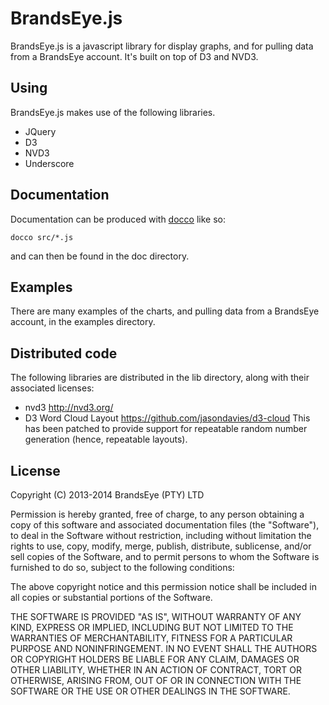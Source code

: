 # BrandsEye.js

BrandsEye.js is a javascript library for display graphs, and for pulling data from
a BrandsEye account. It's built on top of D3 and NVD3. 

## Using

BrandsEye.js makes use of the following libraries.

- JQuery
- D3
- NVD3
- Underscore

## Documentation

Documentation can be produced with [docco](http://jashkenas.github.io/docco/) like so:

    docco src/*.js

and can then be found in the doc directory. 

## Examples

There are many examples of the charts, and pulling data from a BrandsEye account, in the 
examples directory.

## Distributed code

The following libraries are distributed in the lib directory, along with their associated licenses:

- nvd3 http://nvd3.org/
- D3 Word Cloud Layout https://github.com/jasondavies/d3-cloud This has been patched to provide
  support for repeatable random number generation (hence, repeatable layouts).

## License

Copyright (C) 2013-2014 BrandsEye (PTY) LTD

Permission is hereby granted, free of charge, to any person obtaining a copy of this
software and associated documentation files (the "Software"), to deal in the Software
without restriction, including without limitation the rights to use, copy, modify,
merge, publish, distribute, sublicense, and/or sell copies of the Software, and to
permit persons to whom the Software is furnished to do so, subject to the following
conditions:

The above copyright notice and this permission notice shall be included in all
copies or substantial portions of the Software.

THE SOFTWARE IS PROVIDED "AS IS", WITHOUT WARRANTY OF ANY KIND, EXPRESS OR IMPLIED,
INCLUDING BUT NOT LIMITED TO THE WARRANTIES OF MERCHANTABILITY, FITNESS FOR A
PARTICULAR PURPOSE AND NONINFRINGEMENT. IN NO EVENT SHALL THE AUTHORS OR COPYRIGHT
HOLDERS BE LIABLE FOR ANY CLAIM, DAMAGES OR OTHER LIABILITY, WHETHER IN AN ACTION OF
CONTRACT, TORT OR OTHERWISE, ARISING FROM, OUT OF OR IN CONNECTION WITH THE SOFTWARE
OR THE USE OR OTHER DEALINGS IN THE SOFTWARE.

